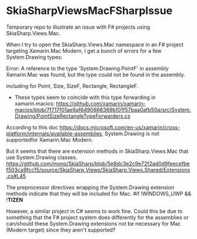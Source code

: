 # SkiaSharpViewsMacFSharpIssue
Temporary repo to illustrate an issue with F# projects using SkiaSharp.Views.Mac.

When I try to open the SkiaSharp.Views.Mac namespace in an F# project targeting Xamarin.Mac Modern, I get a bunch of errors for a few System.Drawing types:

Error: A reference to the type 'System.Drawing.PointF' in assembly Xamarin.Mac was found,
but the type could not be found in the assembly.

including for Point, Size, SizeF, Rectangle, RectangleF.

* These types seem to coincide with this type forwarding in xamarin.macios:
https://github.com/xamarin/xamarin-macios/blob/7f717f01ae9af6490866369b101f57baa0afb50a/src/System.Drawing/PointSizeRectangleTypeForwarders.cs

According to this doc https://docs.microsoft.com/en-us/xamarin/cross-platform/internals/available-assemblies, System.Drawing is not supportedfor Xamarin.Mac Modern.

But it seems that there are extension methods in SkiaSharp.Views.Mac that use System.Drawing classes.
https://github.com/mono/SkiaSharp/blob/5e8dc3e2c9e72f2ad0d9feecefbef503ca9fcc15/source/SkiaSharp.Views/SkiaSharp.Views.Shared/Extensions.cs#L45

The preprocessor directives wrapping the System.Drawing extension methods indicate that they will be included for Mac.
    #if !WINDOWS_UWP && !__TIZEN__

However, a similar project in C# seems to work fine.
Could this be due to something that the F# project system does differently for the assemblies or can/should these System.Drawing extensions not be necessary for Mac (Modern target) since they aren't supported?
